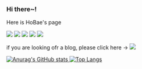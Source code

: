 ### Hi there~! 
Here is HoBae's page
<!--
**HoBaeBang/HoBaeBang** is a ✨ _special_ ✨ repository because its `README.md` (this file) appears on your GitHub profile.

Here are some ideas to get you started:

- 🔭 I’m currently working on ...
- 🌱 I’m currently learning ...
- 👯 I’m looking to collaborate on ...
- 🤔 I’m looking for help with ...
- 💬 Ask me about ...
- 📫 How to reach me: ...
- 😄 Pronouns: ...
- ⚡ Fun fact: ...
-->
<img src="https://img.shields.io/badge/Spring-version 5-6DB33F?style=plastic&logo=Spring&logoColor=6DB33F"/>  <img src="https://img.shields.io/badge/Spring Boot-6DB33F?style=plastic&logo=Spring Boot&logoColor=white"/> <img src="https://img.shields.io/badge/Java-007396?style=plastic&logo=Java&logoColor=white"/> <img src="https://img.shields.io/badge/HTML5-E34F26?style=plastic&amp;logo=HTML5&amp;logoColor=white"> <img src="https://img.shields.io/badge/Mysql-4479A1?style=plastic&amp;logo=Mysql&amp;logoColor=white">

if you are looking ofr a blog, please click here -> <a href="https://aslan0.tistory.com/" target="_blank"><img src="https://img.shields.io/badge/Tstory-Blog-black?style=plastic&logo=Notion&logoColor=white"/>
 
<div align="left">
 
 ![Anurag's GitHub stats](https://github-readme-stats.vercel.app/api?username=HoBaeBang&show_icons=true&theme=gruvbox_light)  ![Top Langs](https://github-readme-stats.vercel.app/api/top-langs/?username=HoBaeBang&layout=compact&theme=gruvbox_light)
 </div>
